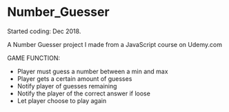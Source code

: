 # Number_Guesser

Started coding: Dec 2018. 

A Number Guesser project I made from a JavaScript course on Udemy.com 

GAME FUNCTION:
- Player must guess a number between a min and max
- Player gets a certain amount of guesses
- Notify player of guesses remaining
- Notify the player of the correct answer if loose
- Let player choose to play again